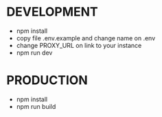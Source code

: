 # DEVELOPMENT
* npm install
* copy file .env.example and change name on .env
* change PROXY_URL on link to your instance
* npm run dev

# PRODUCTION
* npm install
* npm run build
